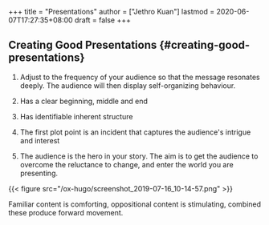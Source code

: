 +++
title = "Presentations"
author = ["Jethro Kuan"]
lastmod = 2020-06-07T17:27:35+08:00
draft = false
+++

## Creating Good Presentations {#creating-good-presentations}

1.  Adjust to the frequency of your audience so that the message
    resonates deeply. The audience will then display self-organizing
    behaviour.

2.  Has a clear beginning, middle and end

3.  Has identifiable inherent structure

4.  The first plot point is an incident that captures the audience's
    intrigue and interest

5.  The audience is the hero in your story. The aim is to get the
    audience to overcome the reluctance to change, and enter the world
    you are presenting.

{{< figure src="/ox-hugo/screenshot_2019-07-16_10-14-57.png" >}}

Familiar content is comforting, oppositional content is stimulating,
combined these produce forward movement.
